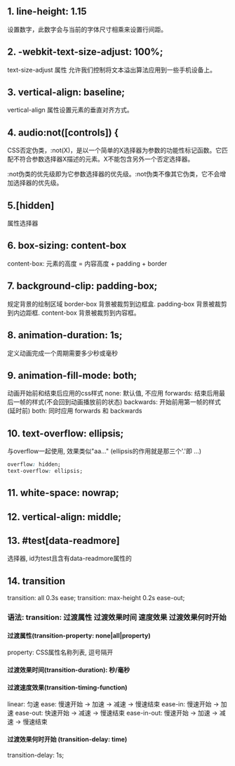 ## 1. line-height: 1.15
设置数字，此数字会与当前的字体尺寸相乘来设置行间距。
## 2. -webkit-text-size-adjust: 100%;
text-size-adjust 属性 允许我们控制将文本溢出算法应用到一些手机设备上。
## 3. vertical-align: baseline;
vertical-align 属性设置元素的垂直对齐方式。
## 4. audio:not([controls]) {
CSS否定伪类，:not(X)，是以一个简单的X选择器为参数的功能性标记函数。它匹配不符合参数选择器X描述的元素。X不能包含另外一个否定选择器。

:not伪类的优先级即为它参数选择器的优先级。:not伪类不像其它伪类，它不会增加选择器的优先级。

## 5.[hidden]
属性选择器

## 6. box-sizing: content-box
content-box: 元素的高度 = 内容高度 + padding + border

## 7. background-clip: padding-box;
规定背景的绘制区域
border-box	背景被裁剪到边框盒.
padding-box	背景被裁剪到内边距框.
content-box	背景被裁剪到内容框。

## 8. animation-duration: 1s;
定义动画完成一个周期需要多少秒或毫秒

## 9. animation-fill-mode: both;
动画开始前和结束后应用的css样式
none: 默认值, 不应用
forwards: 结束后用最后一帧的样式(不会回到动画播放前的状态)
backwards: 开始前用第一帧的样式(延时前)
both: 同时应用 forwards 和 backwards

## 10. text-overflow: ellipsis;
与overflow一起使用, 效果类似"aa..." (ellipsis的作用就是那三个'.'即 ...)
```css
overflow: hidden;
text-overflow: ellipsis;
```

## 11. white-space: nowrap;
## 12. vertical-align: middle;
## 13. #test[data-readmore]
选择器, id为test且含有data-readmore属性的 
## 14. transition
transition: all 0.3s ease; 
transition: max-height 0.2s ease-out;

### 语法: transition: 过渡属性 过渡效果时间 速度效果 过渡效果何时开始
#### 过渡属性(transition-property: none|all|property)
property: CSS属性名称列表, 逗号隔开
#### 过渡效果时间(transition-duration): 秒/毫秒
#### 过渡速度效果(transition-timing-function)
linear: 匀速
ease: 慢速开始 -> 加速 -> 减速 -> 慢速结束
ease-in: 慢速开始 -> 加速
ease-out: 快速开始 -> 减速 -> 慢速结束
ease-in-out: 慢速开始 -> 加速 -> 减速 -> 慢速结束
#### 过渡效果何时开始 (transition-delay: time)
transition-delay: 1s;


